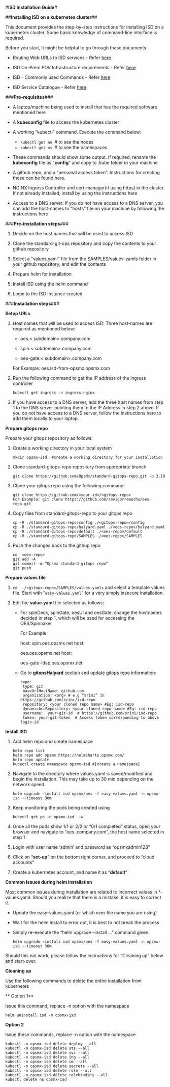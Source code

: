 #**ISD Installation Guide**#

##**Installing ISD on a kubernetes cluster**##

This document provides the step-by-step instructions for installing ISD on a kubernetes cluster. 
Some basic knowledge of command-line interface is required.

Before you start, it might be helpful to go through these documents: 

* Routing Web URLs to ISD services - Refer [here](https://docs.opsmx.com/products/opsmx-intelligent-software-delivery-platform/opsmx-isd-installation/routing-web-urls-to-isd-services)
 
* ISD On-Prem POV Infrastructure requirements - Refer [here](https://docs.opsmx.com/products/opsmx-intelligent-software-delivery-platform/opsmx-isd-installation/isd-on-prem-pov-infrastructure-requirements)
 
* ISD - Commonly used Commands - Refer [here](https://docs.opsmx.com/products/opsmx-intelligent-software-delivery-platform/opsmx-isd-installation/isd-commonly-used-commands)
 
* ISD Service Catalogue - Refer [here](https://docs.opsmx.com/products/opsmx-intelligent-software-delivery-platform/opsmx-isd-installation/isd-service-catalogue) 


###**Pre-requisites**###

* A laptop/machine being used to install that has the required software mentioned here

* A **kubeconfig** file to access the kubernetes cluster

* A working “kubectl” command. Execute the command below:

	* ```kubectl get no ```# to see the nodes
	* ```kubectl get ns ```# to see the namespaces

* These commands should show some output. If required, rename the **kubeconfig** file as "**config**" and copy to .kube folder in your machine

* A github repo, and a “personal access token”. Instructions for creating these can be found here.

* NGINX Ingress Controller and cert-manager(if using https) in the cluster. If not already installed, install by using the instructions here

* Access to a DNS server. If you do not have access to a DNS server, you can add the host-names to “hosts” file on your machine by following the instructions here


###**Pre-installation steps**###

1. Decide on the host names that will be used to access ISD

2. Clone the standard-git-ops repository and copy the contents to your github repository
 
3. Select a “values.yaml” file from the SAMPLES/values-yamls folder in your github repository, and edit the contents
 
4. Prepare helm for installation
 
5. Install ISD using the helm command
 
6. Login to the ISD instance created


###**Installation steps**###

**Setup URLs**

1. Host names that will be used to access ISD: Three host-names are required as mentioned below:

	* oes.< subdomain>.company.com

	* spin.< subdomain>.company.com

	* oes-gate.< subdomain>.company.com

 	For Example: oes.isd-from-opsmx.opsmx.com

2. Run the following command to get the IP address of the ingress controller

	```kubectl get ingress -n ingress-nginx```

3. If you have access to a DNS server, add the three host names from step 1 to the DNS server pointing them to 
the IP Address in step 2 above. If you do not have access to a DNS server, follow the instructions here to add 
them locally to your laptop.


**Prepare gitops repo**

Prepare your gitops repository as follows:

1. Create a working directory in your local system

	```
	mkdir opsmx-isd  #create a working directory for your installation
	```

2. Clone standard-gitops-repo repository from appropriate branch

	```
	git clone https://github.com/OpsMx/standard-gitops-repo.git -b 3.10
	```
3. Clone your gitops repo using the following command:

	```
	git clone https://github.com/<your-id>/<gitops-repo> 
	For Example: git clone https://github.com/ravigorremuchu/oes-repo.git
	```
4. Copy files from standard-gitops-repo to your gitops repo

	```
	cp -R ./standard-gitops-repo/config ./<gitops-repo>/config      
	cp -R ./standard-gitops-repo/halyard.yaml ./<oes-repo>/halyard.yaml
	cp -R ./standard-gitops-repo/default ./<oes-repo>/default
	cp -R ./standard-gitops-repo/SAMPLES ./<oes-repo>/SAMPLES
	```
5. Push the changes back to the githup repo

	```
	cd  <oes-repo> 
	git add -A
	git commit -m “Opsmx standard gitops repo”
	git push
	```

**Prepare values file**

1. ```cd  ./<gitops-repo>/SAMPLES/values-yamls``` and select a template values file. Start with “```easy-values.yaml```” for a very simply insecure installation.

2. Edit the **value.yaml** file selected as follows:

	* For spinDeck, spinGate, oesUI and oesGate: change the hostnames decided in step 1, which will be used for accessing the OES/Spinnaker
		
		For Example:

		host: spin.oes.opsmx.net host:
 
		oes.oes.opsmx.net host: 

		oes-gate-ldap.oes.opsmx.net


	* Go to **gitopsHalyard** section and update gitops repo information:
		
		```
		repo:
 		 type: git 
		 baseUrlHostName: github.com
		 organization: <org> # e.g “srini” in https://github.com/srini/isd-repo
		 repository: <your cloned repo name> #Eg: isd-repo
		 dynamicAccRepository: <your cloned repo name> #Eg: isd-repo
		 username:  your-git-id  # https://github.com/srini/isd-repo
		 token: your-git-token  # Access token corresponding to above login-id
		```

**Install ISD**

1. Add helm repo and create namespace

	```
	helm repo list
	helm repo add opsmx https://helmcharts.opsmx.com/
	helm repo update
	kubectl create namespace opsmx-isd #[create a namespace]
	```

2. Navigate to the directory where values.yaml is saved/modified and begin the installation. This may take up to 30 min depending on the network speed.

	```
	helm upgrade –install isd opsmx/oes -f easy-values.yaml -n opsmx-isd --timeout 30m
	```

3. Keep monitoring the pods being created using

	```
	kubectl get po -n opsmx-isd  -w
	```

4. Once all the pods show 1/1 or 2/2 or “0/1 completed” status, open your browser and navigate to “oes..company.com”, the host name selected in step 1 

5. Login with user name ‘admin’ and password as “opsmxadmin123” 

6. Click on “**set-up**” on the bottom right corner, and proceed to “cloud accounts” 

7. Create a kubernetes account, and name it as “**default**”


**Common Issues during helm installation**

Most common issues during installation are related to incorrect values in *-values.yaml. Should you realize that there is a mistake, it is easy to correct it.

* Update the easy-values.yaml (or which ever file name you are using)

* Wait for the helm install to error out, it is best to not break the process

* Simply re-execute the “helm upgrade –install …” command given:

	```
	helm upgrade –install isd opsmx/oes -f easy-values.yaml -n opsmx-isd --timeout 30m
	```

Should this not work, please follow the instructions for “Cleaning up” below and start-over.

**Cleaning up**

Use the following commands to delete the entire installation from kubernetes

** Option 1**

Issue this command, replace -n option with the namespace

```
helm uninstall isd -n opsmx-isd
```

**Option 2**

Issue these commands, replace -n option with the namespace

```
kubectl -n opsmx-isd delete deploy --all
kubectl -n opsmx-isd delete sts --all
kubectl -n opsmx-isd delete svc --all
kubectl -n opsmx-isd delete ing --all
kubectl -n opsmx-isd delete cm --all
kubectl -n opsmx-isd delete secrets --all
kubectl -n opsmx-isd delete role --all
kubectl -n opsmx-isd delete rolebinding --all
kubectl delete ns opsmx-isd
```





 
 









 

